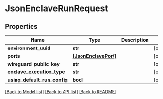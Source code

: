 # JsonEnclaveRunRequest


## Properties
Name | Type | Description | Notes
------------ | ------------- | ------------- | -------------
**environment_uuid** | **str** |  | [optional] 
**ports** | [**[JsonEnclavePort]**](JsonEnclavePort.md) |  | [optional] 
**wireguard_public_key** | **str** |  | [optional] 
**enclave_execution_type** | **str** |  | [optional] 
**using_default_run_config** | **bool** |  | [optional] 

[[Back to Model list]](../README.md#documentation-for-models) [[Back to API list]](../README.md#documentation-for-api-endpoints) [[Back to README]](../README.md)


